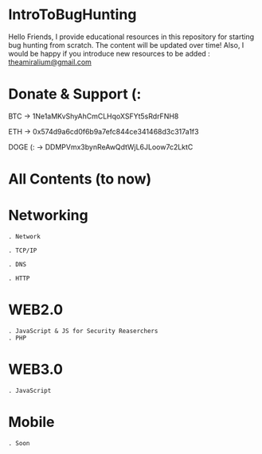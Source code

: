 # IntroToBugHunting
Hello Friends, I provide educational resources in this repository for starting bug hunting from scratch. The content will be updated over time! Also, I would be happy if you introduce new resources to be added : theamiralium@gmail.com 
# Donate & Support (:
  BTC -> 1Ne1aMKvShyAhCmCLHqoXSFYt5sRdrFNH8

  ETH -> 0x574d9a6cd0f6b9a7efc844ce341468d3c317a1f3

  DOGE (: -> DDMPVmx3bynReAwQdtWjL6JLoow7c2LktC
# All Contents (to now)
  # Networking
    . Network
    
    . TCP/IP
    
    . DNS
    
    . HTTP
  # WEB2.0
    . JavaScript & JS for Security Reaserchers
    . PHP
  # WEB3.0
    . JavaScript
  # Mobile
    . Soon
